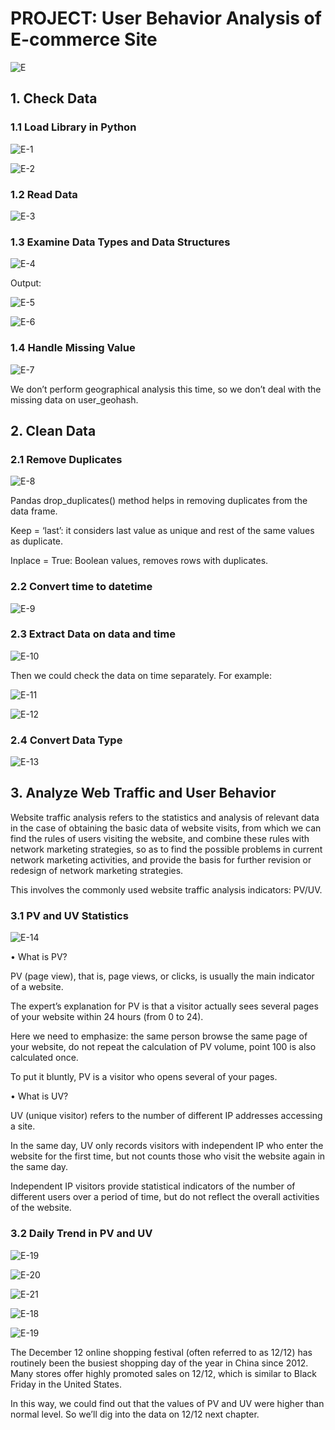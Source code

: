 # PROJECT: User Behavior Analysis of E-commerce Site
![E](https://github.com/sichensong-99/Analysis-Projects/blob/master/Pics/WeChat%20Image_20200817012454.png)

## 1. Check Data

### 1.1 Load Library in Python
![E-1](https://github.com/sichensong-99/Analysis-Projects/blob/master/Pics/E-1.jpg)

![E-2](https://github.com/sichensong-99/Analysis-Projects/blob/master/Pics/E-2.jpg)

### 1.2 Read Data
![E-3](https://github.com/sichensong-99/Analysis-Projects/blob/master/Pics/E-3.jpg)

### 1.3 Examine Data Types and Data Structures
![E-4](https://github.com/sichensong-99/Analysis-Projects/blob/master/Pics/E-4.jpg)

Output:

![E-5](https://github.com/sichensong-99/Analysis-Projects/blob/master/Pics/E-5.jpg)

![E-6](https://github.com/sichensong-99/Analysis-Projects/blob/master/Pics/E-6.jpg)

### 1.4 Handle Missing Value

![E-7](https://github.com/sichensong-99/Analysis-Projects/blob/master/Pics/E-7.jpg)

We don’t perform geographical analysis this time, so we don’t deal with the missing data on user_geohash.

## 2. Clean Data

### 2.1 Remove Duplicates

![E-8](https://github.com/sichensong-99/Analysis-Projects/blob/master/Pics/E-8.jpg)

Pandas drop_duplicates() method helps in removing duplicates from the data frame. 

Keep = ‘last’: it considers last value as unique and rest of the same values as duplicate.

Inplace = True: Boolean values, removes rows with duplicates.

### 2.2 Convert time to datetime 

![E-9](https://github.com/sichensong-99/Analysis-Projects/blob/master/Pics/E-9.jpg)

### 2.3 Extract Data on data and time

![E-10](https://github.com/sichensong-99/Analysis-Projects/blob/master/Pics/E-10.jpg)

Then we could check the data on time separately. For example: 

![E-11](https://github.com/sichensong-99/Analysis-Projects/blob/master/Pics/E-11.jpg)

![E-12](https://github.com/sichensong-99/Analysis-Projects/blob/master/Pics/E-12.jpg)

### 2.4 Convert Data Type

![E-13](https://github.com/sichensong-99/Analysis-Projects/blob/master/Pics/E-13.jpg)

## 3. Analyze Web Traffic and User Behavior

Website traffic analysis refers to the statistics and analysis of relevant data in the case of obtaining the basic data of website visits, from which we can find the rules of users visiting the website, and combine these rules with network marketing strategies, so as to find the possible problems in current network marketing activities, and provide the basis for further revision or redesign of network marketing strategies. 

This involves the commonly used website traffic analysis indicators: PV/UV.

### 3.1 PV and UV Statistics

![E-14](https://github.com/sichensong-99/Analysis-Projects/blob/master/Pics/E-14.jpg)

• What is PV?

PV (page view), that is, page views, or clicks, is usually the main indicator of a website.

The expert’s explanation for PV is that a visitor actually sees several pages of your website within 24 hours (from 0 to 24). 

Here we need to emphasize: the same person browse the same page of your website, do not repeat the calculation of PV volume, point 100 is also calculated once. 

To put it bluntly, PV is a visitor who opens several of your pages.



• What is UV?

UV (unique visitor) refers to the number of different IP addresses accessing a site.

In the same day, UV only records visitors with independent IP who enter the website for the first time, but not counts those who visit the website again in the same day.

Independent IP visitors provide statistical indicators of the number of different users over a period of time, but do not reflect the overall activities of the website.

### 3.2 Daily Trend in PV and UV

![E-19](https://github.com/sichensong-99/Analysis-Projects/blob/master/Pics/E-15.jpg)

![E-20](https://github.com/sichensong-99/Analysis-Projects/blob/master/Pics/E-16.jpg)

![E-21](https://github.com/sichensong-99/Analysis-Projects/blob/master/Pics/E-17.jpg)

![E-18](https://github.com/sichensong-99/Analysis-Projects/blob/master/Pics/E-18.jpg)

![E-19](https://github.com/sichensong-99/Analysis-Projects/blob/master/Pics/E-19.jpg)

The December 12 online shopping festival (often referred to as 12/12) has routinely been the busiest shopping day of the year in China since 2012. Many stores offer highly promoted sales on 12/12, which is similar to Black Friday in the United States.

In this way, we could find out that the values of PV and UV were higher than normal level. So we’ll dig into the data on 12/12 next chapter.
